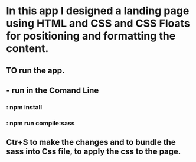 # In this app I designed a landing page using HTML and CSS and CSS Floats for positioning and formatting the content.

## TO run the app.
## - run in the Comand Line 
### : npm install
### : npm run compile:sass
##  Ctr+S to make the changes and to bundle the sass into Css file, to apply the css to the page.

